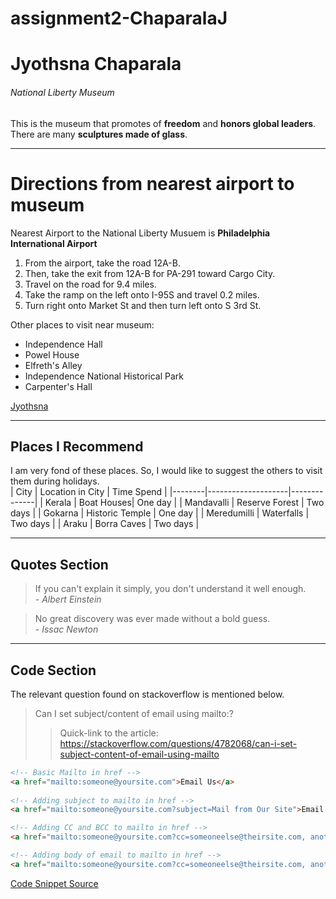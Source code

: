 # assignment2-ChaparalaJ

<!-- Header of maximum size -->
# Jyothsna Chaparala

<!-- Museum of smaller heading size -->
###### National Liberty Museum

<!-- Paragraph about museum -->
This is the museum that promotes of **freedom** and **honors global leaders**. <br>
There are many **sculptures made of glass**.

<!-- Horizontal line -->
----

<!-- Header for this section -->
# Directions from nearest airport to museum

<!-- Airport nearest to museum -->
Nearest Airport to the National Liberty Musuem is **Philadelphia International Airport**

<!-- Ordered list -->
1. From the airport, take the road 12A-B.
2. Then, take the exit from 12A-B for PA-291 toward Cargo City.
3. Travel on the road for 9.4 miles.
4. Take the ramp on the left onto I-95S and travel 0.2 miles.
5. Turn right onto Market St and then turn left onto S 3rd St.

<!-- Unordered list -->
Other places to visit near museum:
- Independence Hall
- Powel House
- Elfreth's Alley
- Independence National Historical Park
- Carpenter's Hall

<!-- Link to AboutMe.md -->
[Jyothsna](AboutMe.md)

<!-- Horizontal line -->
----

<!-- Tables -->
## Places I Recommend
I am very fond of these places. So, I would like to suggest the others to visit them during holidays.
<br>
| City | Location in City | Time Spend |
|--------|--------------------|--------------|
| Kerala | Boat Houses| One day |
| Mandavalli | Reserve Forest | Two days |
| Gokarna | Historic Temple | One day |
| Meredumilli | Waterfalls | Two days |
| Araku | Borra Caves | Two days |


<!-- Horizontal line -->
----

<!-- Quotes section -->
## Quotes Section
> If you can't explain it simply, you don't understand it well enough.<br>      - *Albert Einstein*

> No great discovery was ever made without a bold guess. <br>     - *Issac Newton*


<!-- Horizontal line -->
----

<!-- Code Section -->
## Code Section
The relevant question found on stackoverflow is mentioned below.
> Can I set subject/content of email using mailto:?
>> Quick-link to the article: https://stackoverflow.com/questions/4782068/can-i-set-subject-content-of-email-using-mailto

<!-- Code Snippet -->
``` html
<!-- Basic Mailto in href -->
<a href="mailto:someone@yoursite.com">Email Us</a>
  
<!-- Adding subject to mailto in href -->
<a href="mailto:someone@yoursite.com?subject=Mail from Our Site">Email Us</a>

<!-- Adding CC and BCC to mailto in href -->
<a href="mailto:someone@yoursite.com?cc=someoneelse@theirsite.com, another@thatsite.com, me@mysite.com&bcc=lastperson@theirsite.com&subject=Big%20News">Email Us</a>

<!-- Adding body of email to mailto in href -->
<a href="mailto:someone@yoursite.com?cc=someoneelse@theirsite.com, another@thatsite.com, me@mysite.com&bcc=lastperson@theirsite.com&subject=Big%20News&body=Body-goes-here">Email Us</a>
```

<!-- Link of snippet Source -->
[Code Snippet Source](https://css-tricks.com/snippets/html/mailto-links/)
